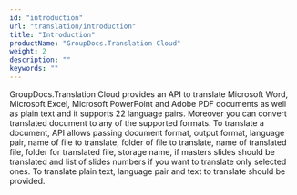 ```yaml
---
id: "introduction"
url: "translation/introduction"
title: "Introduction"
productName: "GroupDocs.Translation Cloud"
weight: 2
description: ""
keywords: ""
---
```


GroupDocs.Translation Cloud provides an API to translate Microsoft Word, Microsoft Excel, Microsoft PowerPoint and Adobe PDF documents as well as plain text and it supports 22 language pairs. Moreover you can convert translated document to any of the supported formats. To translate a document, API allows passing document format, output format, language pair, name of file to translate, folder of file to translate, name of translated file, folder for translated file, storage name, if masters slides should be translated and list of slides numbers if you want to translate only selected ones. To translate plain text, language pair and text to translate should be provided.